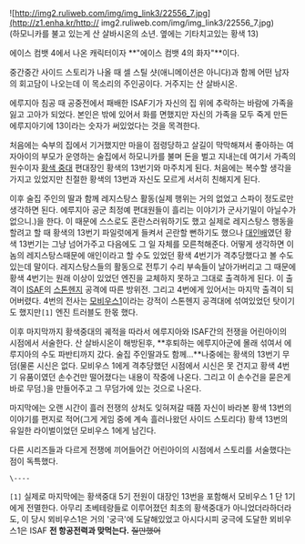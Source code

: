 ![http://img2.ruliweb.com/img/img_link3/22556_7.jpg](http://z1.enha.kr/http://
img2.ruliweb.com/img/img_link3/22556_7.jpg)  
(하모니카를 불고 있는게 산 살바시온의 소년. 옆에는 기타치고있는 황색 13)

에이스 컴뱃 4에서 나온 캐릭터이자 **"에이스 컴뱃 4의 화자"**이다.

중간중간 사이드 스토리가 나올 때 셀 스틸 샷(애니메이션은 아니다)과 함께 어떤 남자의 회고담이 나오는데 이 목소리의 주인공이다. 거주지는
산 살바시온.  

에루지아 침공 때 공중전에서 패배한 ISAF기가 자신의 집 위에 추락하는 바람에 가족을 잃고 고아가 되었다. 본인은 밖에 있어서 화를
면했지만 자신의 가족을 모두 죽게 만든 에루지아기에 13이라는 숫자가 써있었다는 것을 목격한다.  

처음에는 숙부의 집에서 기거했지만 마을이 점령당하고 살길이 막막해져서 좋아하는 여자아이의 부모가 운영하는 술집에서 하모니카를 불며 돈을 벌고
지내는데 여기서 가족의 원수이자 [황색 중대](%ED%99%A9%EC%83%89%20%EC%A4%91%EB%8C%80.md) 편대장인
황색의 13번기와 마주치게 된다. 처음에는 복수할 생각을 가지고 있었지만 친절한 황색의 13번과 자신도 모르게 서서히 친해지게 된다.

이후 술집 주인의 딸과 함께 레지스탕스 활동(실제 행위는 거의 없었고 스파이 정도로만 생각하면 된다. 에루지아 공군 최정예 편대원들이 흘리는
이야기가 군사기밀이 아닐수가 없으니.)을 한다. 이 때문에 스스로도 혼란스러워하기도 했고 실제로 레지스탕스 행동을 할려고 할 때 황색의
13번기 파일럿에게 들켜서 곤란할 뻔하기도 했으나 [대인배](%EB%8C%80%EC%9D%B8%EB%B0%B0.md)였던 황색
13번기는 그냥 넘어가주고 다음에도 그 일 자체를 모른척해준다. 어떻게 생각하면 이놈의 레지스탕스때문에 애인이라고 할 수도 있었던 황색
4번기가 격추당했다고 볼 수도 있는데 말이다. 레지스탕스들의 활동으로 전투기 수리 부속들이 날아가버리고 그 때문에 황색 4번기는 원래 이상이
있었던 엔진을 교체하지 못하고 그대로 출격하게 된다. 이 출격이 [ISAF](ISAF.md)의
[스톤헨지](%EC%8A%A4%ED%86%A4%ED%97%A8%EC%A7%80.md) 공격에 따른 방위전. 그리고 4번에게 있어서는
마지막 출격이 되어버렸다. 4번의 전사는 [모비우스1](%EB%AA%A8%EB%B9%84%EC%9A%B0%EC%8A%A4%201.md)이라는 강적이 스톤헨지 공격대에 섞여있었던 탓이기도
했지만`[1]` 엔진 트러블도 한몫 했다.

이후 마지막까지 황색중대의 궤적을 따라서 에루지아와 ISAF간의 전쟁을 어린아이의 시점에서 서술한다. 산 살바시온이 해방된후, **후퇴하는
에루지아군에 몰래 섞여서 에루지아의 수도 파반티까지 갔다. 술집 주인딸과도 함께...**나중에는 황색의 13번기 무덤(물론 시신은 없다.
모비우스 1에게 격추당했던 시점에서 시신은 못 건지고 황색 4번기 유품이였던 손수건만 떨어졌다는 내용이 작중에 나온다. 그리고 이 손수건을
묻은게 바로 무덤.)을 만들어주고 그 무덤가에 있는 것으로 나온다.

마지막에는 오랜 시간이 흘러 전쟁의 상처도 잊혀져갈 때쯤 자신이 바라본 황색 13번의 이야기를 편지로 적어(그게 게임 중에 계속 흘러나왔던
사이드 스토리다) 황색 13번의 유일한 라이벌이었던 모비우스 1에게 남긴다.  

다른 시리즈들과 다르게 전쟁에 끼어들어간 어린아이의 시점에서 스토리를 서술했다는 점이 독특했다.  

`\----`

`[1]` 실제로 마지막에는 황색중대 5기 전원이 대장인 13번을 포함해서 모비우스 1 단 1기에게 전멸한다. 아무리 초베테랑들로 이루어졌던
최초의 황색중대가 아니었더라하더라도, 이 당시 뫼비우스1은 거의 '궁극'에 도달해있었고 아시다시피 궁극에 도달한 뫼비우스1은 ISAF **전
항공전력과 맞먹는다.** <del>질만했어</del>

